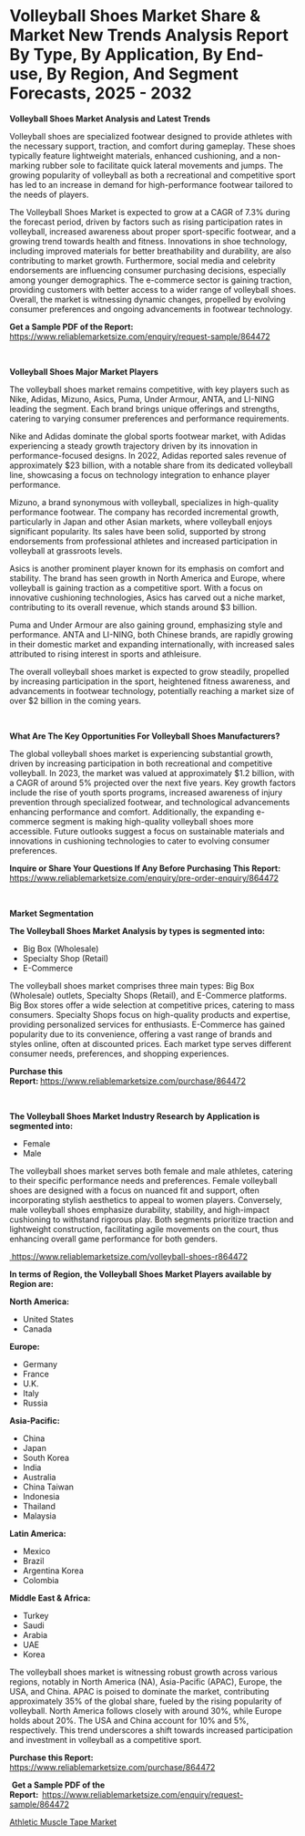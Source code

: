 <p><h1>Volleyball Shoes Market Share & Market New Trends Analysis Report By Type, By Application, By End-use, By Region, And Segment Forecasts, 2025 - 2032</h1></p><p><strong>Volleyball Shoes Market Analysis and Latest Trends</strong></p>
<p><p>Volleyball shoes are specialized footwear designed to provide athletes with the necessary support, traction, and comfort during gameplay. These shoes typically feature lightweight materials, enhanced cushioning, and a non-marking rubber sole to facilitate quick lateral movements and jumps. The growing popularity of volleyball as both a recreational and competitive sport has led to an increase in demand for high-performance footwear tailored to the needs of players.</p><p>The Volleyball Shoes Market is expected to grow at a CAGR of 7.3% during the forecast period, driven by factors such as rising participation rates in volleyball, increased awareness about proper sport-specific footwear, and a growing trend towards health and fitness. Innovations in shoe technology, including improved materials for better breathability and durability, are also contributing to market growth. Furthermore, social media and celebrity endorsements are influencing consumer purchasing decisions, especially among younger demographics. The e-commerce sector is gaining traction, providing customers with better access to a wider range of volleyball shoes. Overall, the market is witnessing dynamic changes, propelled by evolving consumer preferences and ongoing advancements in footwear technology.</p></p>
<p><strong>Get a Sample PDF of the Report:&nbsp;</strong> <a href="https://www.reliablemarketsize.com/enquiry/request-sample/864472?utm_campaign=2337&utm_medium=2&utm_source=Github&utm_content=ia&utm_term=04042025&utm_id=volleyball-shoes">https://www.reliablemarketsize.com/enquiry/request-sample/864472</a></p>
<p>&nbsp;</p>
<p><strong>Volleyball Shoes Major Market Players</strong></p>
<p><p>The volleyball shoes market remains competitive, with key players such as Nike, Adidas, Mizuno, Asics, Puma, Under Armour, ANTA, and LI-NING leading the segment. Each brand brings unique offerings and strengths, catering to varying consumer preferences and performance requirements.</p><p>Nike and Adidas dominate the global sports footwear market, with Adidas experiencing a steady growth trajectory driven by its innovation in performance-focused designs. In 2022, Adidas reported sales revenue of approximately $23 billion, with a notable share from its dedicated volleyball line, showcasing a focus on technology integration to enhance player performance.</p><p>Mizuno, a brand synonymous with volleyball, specializes in high-quality performance footwear. The company has recorded incremental growth, particularly in Japan and other Asian markets, where volleyball enjoys significant popularity. Its sales have been solid, supported by strong endorsements from professional athletes and increased participation in volleyball at grassroots levels.</p><p>Asics is another prominent player known for its emphasis on comfort and stability. The brand has seen growth in North America and Europe, where volleyball is gaining traction as a competitive sport. With a focus on innovative cushioning technologies, Asics has carved out a niche market, contributing to its overall revenue, which stands around $3 billion.</p><p>Puma and Under Armour are also gaining ground, emphasizing style and performance. ANTA and LI-NING, both Chinese brands, are rapidly growing in their domestic market and expanding internationally, with increased sales attributed to rising interest in sports and athleisure.</p><p>The overall volleyball shoes market is expected to grow steadily, propelled by increasing participation in the sport, heightened fitness awareness, and advancements in footwear technology, potentially reaching a market size of over $2 billion in the coming years.</p></p>
<p>&nbsp;</p>
<p><strong>What Are The Key Opportunities For Volleyball Shoes Manufacturers?</strong></p>
<p><p>The global volleyball shoes market is experiencing substantial growth, driven by increasing participation in both recreational and competitive volleyball. In 2023, the market was valued at approximately $1.2 billion, with a CAGR of around 5% projected over the next five years. Key growth factors include the rise of youth sports programs, increased awareness of injury prevention through specialized footwear, and technological advancements enhancing performance and comfort. Additionally, the expanding e-commerce segment is making high-quality volleyball shoes more accessible. Future outlooks suggest a focus on sustainable materials and innovations in cushioning technologies to cater to evolving consumer preferences.</p></p>
<p><strong>Inquire or Share Your Questions If Any Before Purchasing This Report:</strong> <a href="https://www.reliablemarketsize.com/enquiry/pre-order-enquiry/864472?utm_campaign=2337&utm_medium=2&utm_source=Github&utm_content=ia&utm_term=04042025&utm_id=volleyball-shoes">https://www.reliablemarketsize.com/enquiry/pre-order-enquiry/864472</a></p>
<p>&nbsp;</p>
<p><strong>Market Segmentation</strong></p>
<p><strong>The Volleyball Shoes Market Analysis by types is segmented into:</strong></p>
<p><ul><li>Big Box (Wholesale)</li><li>Specialty Shop (Retail)</li><li>E-Commerce</li></ul></p>
<p><p>The volleyball shoes market comprises three main types: Big Box (Wholesale) outlets, Specialty Shops (Retail), and E-Commerce platforms. Big Box stores offer a wide selection at competitive prices, catering to mass consumers. Specialty Shops focus on high-quality products and expertise, providing personalized services for enthusiasts. E-Commerce has gained popularity due to its convenience, offering a vast range of brands and styles online, often at discounted prices. Each market type serves different consumer needs, preferences, and shopping experiences.</p></p>
<p><strong>Purchase this Report:&nbsp;</strong><a href="https://www.reliablemarketsize.com/purchase/864472?utm_campaign=2337&utm_medium=2&utm_source=Github&utm_content=ia&utm_term=04042025&utm_id=volleyball-shoes">https://www.reliablemarketsize.com/purchase/864472</a></p>
<p>&nbsp;</p>
<p><strong>The Volleyball Shoes Market Industry Research by Application is segmented into:</strong></p>
<p><ul><li>Female</li><li>Male</li></ul></p>
<p><p>The volleyball shoes market serves both female and male athletes, catering to their specific performance needs and preferences. Female volleyball shoes are designed with a focus on nuanced fit and support, often incorporating stylish aesthetics to appeal to women players. Conversely, male volleyball shoes emphasize durability, stability, and high-impact cushioning to withstand rigorous play. Both segments prioritize traction and lightweight construction, facilitating agile movements on the court, thus enhancing overall game performance for both genders.</p></p>
<p><a href="https://www.reliablemarketsize.com/volleyball-shoes-r864472?utm_campaign=2337&utm_medium=2&utm_source=Github&utm_content=ia&utm_term=04042025&utm_id=volleyball-shoes">&nbsp;https://www.reliablemarketsize.com/volleyball-shoes-r864472</a></p>
<p><strong>In terms of Region, the Volleyball Shoes Market Players available by Region are:</strong></p>
<p>
    <p> <strong> North America: </strong>
        <ul>
            <li>United States</li>
            <li>Canada</li>
        </ul>
        </p> 
    <p> <strong> Europe: </strong>
        <ul>
            <li>Germany</li>
            <li>France</li>
            <li>U.K.</li>
            <li>Italy</li>
            <li>Russia</li>
        </ul>
        </p> 
    <p> <strong> Asia-Pacific: </strong>
        <ul>
            <li>China</li>
            <li>Japan</li>
            <li>South Korea</li>
            <li>India</li>
            <li>Australia</li>
            <li>China Taiwan</li>
            <li>Indonesia</li>
            <li>Thailand</li>
            <li>Malaysia</li>
        </ul>
        </p> 
    <p> <strong> Latin America: </strong>
        <ul>
            <li>Mexico</li>
            <li>Brazil</li>
            <li>Argentina Korea</li>
            <li>Colombia</li>
        </ul>
        </p> 
    <p> <strong> Middle East & Africa: </strong>
        <ul>
            <li>Turkey</li>
            <li>Saudi</li>
            <li>Arabia</li>
            <li>UAE</li>
            <li>Korea</li>
        </ul>
    </p>
    </p>
<p><p>The volleyball shoes market is witnessing robust growth across various regions, notably in North America (NA), Asia-Pacific (APAC), Europe, the USA, and China. APAC is poised to dominate the market, contributing approximately 35% of the global share, fueled by the rising popularity of volleyball. North America follows closely with around 30%, while Europe holds about 20%. The USA and China account for 10% and 5%, respectively. This trend underscores a shift towards increased participation and investment in volleyball as a competitive sport.</p></p>
<p><strong>Purchase this Report: </strong><a href="https://www.reliablemarketsize.com/purchase/864472?utm_campaign=2337&utm_medium=2&utm_source=Github&utm_content=ia&utm_term=04042025&utm_id=volleyball-shoes">https://www.reliablemarketsize.com/purchase/864472</a></p>
<p>&nbsp;<strong>Get a Sample PDF of the Report:&nbsp;&nbsp;</strong><a href="https://www.reliablemarketsize.com/enquiry/request-sample/864472?utm_campaign=2337&utm_medium=2&utm_source=Github&utm_content=ia&utm_term=04042025&utm_id=volleyball-shoes">https://www.reliablemarketsize.com/enquiry/request-sample/864472</a></p>
<p><strong></strong></p>
<p><p><a href="https://github.com/lehumiston1971679/Market-Research-Report-List-1/blob/main/athletic-muscle-tape-market.md?utm_campaign=2337&utm_medium=2&utm_source=Github&utm_content=ia&utm_term=04042025&utm_id=volleyball-shoes">Athletic Muscle Tape Market</a></p></p>